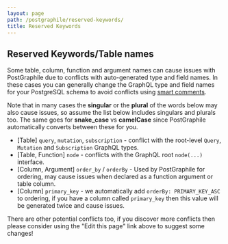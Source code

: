 ```yaml
---
layout: page
path: /postgraphile/reserved-keywords/
title: Reserved Keywords
---
```


## Reserved Keywords/Table names

Some table, column, function and argument names can cause issues with
PostGraphile due to conflicts with auto-generated type and field names. In
these cases you can generally change the GraphQL type and field names for your
PostgreSQL schema to avoid conflicts using [smart
comments](/postgraphile/smart-comments/).

Note that in many cases the **singular** or the **plural** of the words below may also
cause issues, so assume the list below includes singulars and plurals too. The
same goes for **snake_case** vs **camelCase** since PostGraphile automatically
converts between these for you.

* [Table] `query`, `mutation`, `subscription` - conflict with the root-level `Query`, `Mutation` and `Subscription` GraphQL types.
* [Table, Function] `node` - conflicts with the GraphQL root `node(...)` interface.
* [Column, Argument] `order_by` / `orderBy` - Used by PostGraphile for ordering, may cause issues when declared as a function argument or table column.
* [Column] `primary_key` - we automatically add `orderBy: PRIMARY_KEY_ASC` to ordering, if you have a column called `primary_key` then this value will be generated twice and cause issues.

There are other potential conflicts too, if you discover more conflicts then please consider using the "Edit this page" link above to suggest some changes!
